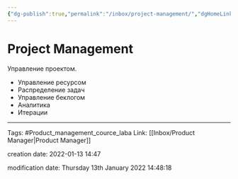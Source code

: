 ```yaml
---
{"dg-publish":true,"permalink":"/inbox/project-management/","dgHomeLink":true,"dgPassFrontmatter":false}
---
```


# Project Management
Управление проектом.

- Управление ресурсом
- Распределение задач
- Управление беклогом
- Аналитика
- Итерации















----
Tags: #Product_management_cource_laba
Link: [[Inbox/Product Manager|Product Manager]]

creation date: 2022-01-13 14:47

modification date: Thursday 13th January 2022 14:48:18